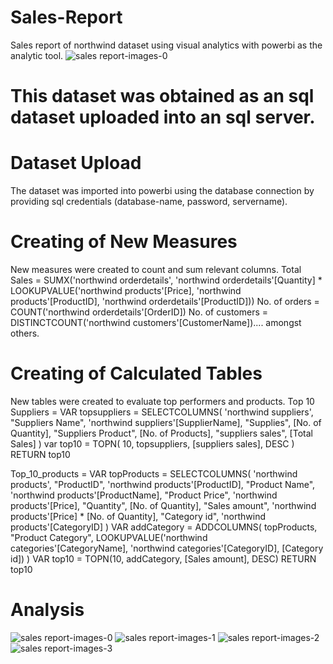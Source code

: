 # Sales-Report
Sales report of northwind dataset using visual analytics with powerbi as the analytic tool.
![sales report-images-0](https://github.com/user-attachments/assets/8617aa70-406f-4d2e-9b0a-58023cdb844d)


# This dataset was obtained as an sql dataset uploaded into an sql server.
# Dataset Upload
The dataset was imported into powerbi using the database connection by providing sql credentials (database-name, password, servername).

# Creating of New Measures
New measures were created to count and sum relevant columns.
Total Sales = SUMX('northwind orderdetails', 'northwind orderdetails'[Quantity] * LOOKUPVALUE('northwind products'[Price], 'northwind products'[ProductID], 'northwind orderdetails'[ProductID]))
No. of orders = COUNT('northwind orderdetails'[OrderID])
No. of customers = DISTINCTCOUNT('northwind customers'[CustomerName]).... amongst others.

# Creating of Calculated Tables
New tables were created to evaluate top performers and products.
Top 10 Suppliers = 
VAR topsuppliers = 
    SELECTCOLUMNS(
        'northwind suppliers',
        "Suppliers Name", 'northwind suppliers'[SupplierName],
        "Supplies", [No. of Quantity],
        "Suppliers Product", [No. of Products],
        "suppliers sales", [Total Sales]
    )
var top10 =
    TOPN(
        10, 
        topsuppliers,
        [suppliers sales],
        DESC
    )
RETURN top10

Top_10_products = 
VAR topProducts =
    SELECTCOLUMNS(
        'northwind products',
        "ProductID", 'northwind products'[ProductID],
        "Product Name", 'northwind products'[ProductName],
        "Product Price", 'northwind products'[Price],
        "Quantity", [No. of Quantity],
        "Sales amount", 'northwind products'[Price] * [No. of Quantity],
        "Category id", 'northwind products'[CategoryID]
    )
VAR addCategory = 
    ADDCOLUMNS(
        topProducts,
        "Product Category", LOOKUPVALUE('northwind categories'[CategoryName], 'northwind categories'[CategoryID], [Category id])
    )
VAR top10 =
    TOPN(10, addCategory, [Sales amount], DESC)
RETURN top10

# Analysis
![sales report-images-0](https://github.com/user-attachments/assets/b7c8c97a-cf02-46a3-b41c-6ae3b0cde464)
![sales report-images-1](https://github.com/user-attachments/assets/bd4a45af-8ef8-400e-b66d-6990a3462420)
![sales report-images-2](https://github.com/user-attachments/assets/7576e9fd-eb11-4180-8635-43ca51fcda63)
![sales report-images-3](https://github.com/user-attachments/assets/ef7e8205-93ff-4884-8b36-3d77aacd6b27)



